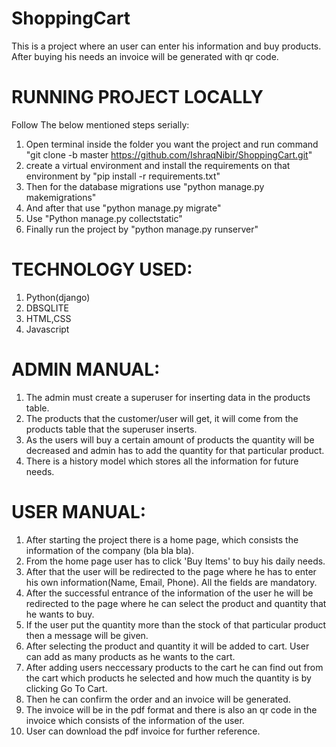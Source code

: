 # ShoppingCart

This is a project where an user can enter his information and buy products. After buying his needs an invoice will be generated with qr code.

# RUNNING PROJECT LOCALLY
Follow The below mentioned steps serially:
1. Open terminal inside the folder you want the project and run command "git clone -b master https://github.com/IshraqNibir/ShoppingCart.git"
2. create a virtual environment and install the requirements on that environment by "pip install -r requirements.txt"
3. Then for the database migrations use "python manage.py makemigrations"
4. And after that use "python manage.py migrate"
5. Use "Python manage.py collectstatic"
6. Finally run the project by "python manage.py runserver"

# TECHNOLOGY USED:
1. Python(django)
2. DBSQLITE
3. HTML,CSS
4. Javascript


# ADMIN MANUAL:
1. The admin must create a superuser for inserting data in the products table.
2. The products that the customer/user will get, it will come from the products table that the superuser inserts.
3. As the users will buy a certain amount of products the quantity will be decreased and admin has to add the quantity for that particular product.
4. There is a history model which stores all the information for future needs.


# USER MANUAL:
1. After starting the project there is a home page, which consists the information of the company (bla bla bla).
2. From the home page user has to click 'Buy Items' to buy his daily needs.
3. After that the user will be redirected to the page where he has to enter his own information(Name, Email, Phone). All the fields are mandatory.
4. After the successful entrance of the information of the user he will be redirected to the page where he can select the product and quantity that he wants to   buy.
5. If the user put the quantity more than the stock of that particular product then a message will be given.
6. After selecting the product and quantity it will be added to cart. User can add as many products as he wants to the cart.
7. After adding users neccessary products to the cart he can find out from the cart which products he selected and how much the quantity is by clicking Go To Cart.
8. Then he can confirm the order and an invoice will be generated.
9. The invoice will be in the pdf format and there is also an qr code in the invoice which consists of the information of the user.
10. User can download the pdf invoice for further reference.
